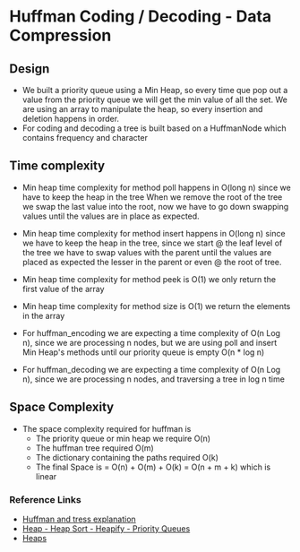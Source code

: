 # Huffman Coding / Decoding - Data Compression

## Design
- We built a priority queue using a Min Heap, so every time que pop out a value from the priority queue we will get the min value of all the set.
  We are using an array to manipulate the heap, so every insertion and deletion happens in order.
- For coding and decoding a tree is built based on a HuffmanNode which contains frequency and character

## Time complexity
- Min heap time complexity for method poll happens in O(long n) since we have to keep the heap in the tree
  When we remove the root of the tree we swap the last value into the root, now we have to go down swapping values
  until the values are in place as expected.
- Min heap time complexity for method insert happens in O(long n) since we have to keep the heap in the tree, 
  since we start @ the leaf level of the tree we have to swap values with the parent until the values are placed as expected the lesser
  in the parent or even @ the root of tree.
- Min heap time complexity for method peek is O(1) we only return the first value of the array
- Min heap time complexity for method size is O(1) we return the elements in the array

- For huffman_encoding we are expecting a time complexity of O(n Log n), since we are processing n nodes, but we are using poll and insert Min Heap's methods until our priority
  queue is empty O(n * log n)
- For huffman_decoding we are expecting a time complexity of O(n Log n), since we are processing n nodes, and traversing a tree in log n time

## Space Complexity
- The space complexity required for huffman is
  - The priority queue or min heap we require O(n)
  - The huffman tree required O(m)
  - The dictionary containing the paths required O(k)
  - The final Space is = O(n) + O(m) + O(k) = O(n + m + k) which is linear

### Reference Links
- [Huffman and tress explanation](http://homepages.math.uic.edu/~jan/mcs360/heaps_and_trees.pdf)
- [Heap - Heap Sort - Heapify - Priority Queues](https://www.youtube.com/watch?v=HqPJF2L5h9U)
- [Heaps](https://www.youtube.com/watch?v=t0Cq6tVNRBA)